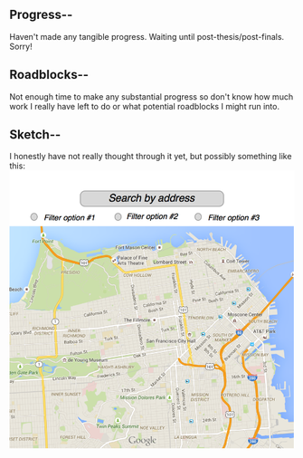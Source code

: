 ## **Progress--**

Haven't made any tangible progress. Waiting until post-thesis/post-finals. Sorry!

## **Roadblocks--**

Not enough time to make any substantial progress so don't know how much work I really have left to do or what potential roadblocks I might run into.

## **Sketch--**
I honestly have not really thought through it yet, but possibly something like this:
![Alt text](img.jpg)
